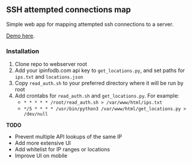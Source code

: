 ## SSH attempted connections map

Simple web app for mapping attempted ssh connections to a server.

[Demo here](http://sshmap.algroy.me).

### Installation

1. Clone repo to webserver root
1. Add your ipinfodb.com api key to `get_locations.py`, and set paths for `ips.txt` and `locations.json`
1. Copy `read_auth.sh` to your preferred directory where it will be run by root
1. Add crontabs for `read_auth.sh` and `get_locations.py`. For example:
    - `* * * * * /root/read_auth.sh > /var/www/html/ips.txt`
    - `*/5 * * * * /usr/bin/python3 /var/www/html/get_locations.py > /dev/null`

**TODO**

- Prevent multiple API lookups of the same IP
- Add more extensive UI
- Add whitelist for IP ranges or locations
- Improve UI on mobile

